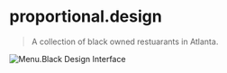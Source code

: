 # proportional.design
> A collection of black owned restuarants in Atlanta.

![Menu.Black Design Interface](https://github.com/ohiosveryown/menu.black-2020/blob/master/static/img/art.jpg)